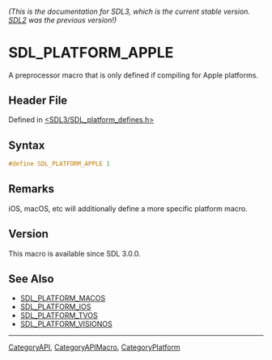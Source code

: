 ###### (This is the documentation for SDL3, which is the current stable version. [SDL2](https://wiki.libsdl.org/SDL2/) was the previous version!)
# SDL_PLATFORM_APPLE

A preprocessor macro that is only defined if compiling for Apple platforms.

## Header File

Defined in [<SDL3/SDL_platform_defines.h>](https://github.com/libsdl-org/SDL/blob/main/include/SDL3/SDL_platform_defines.h)

## Syntax

```c
#define SDL_PLATFORM_APPLE 1
```

## Remarks

iOS, macOS, etc will additionally define a more specific platform macro.

## Version

This macro is available since SDL 3.0.0.

## See Also

- [SDL_PLATFORM_MACOS](SDL_PLATFORM_MACOS)
- [SDL_PLATFORM_IOS](SDL_PLATFORM_IOS)
- [SDL_PLATFORM_TVOS](SDL_PLATFORM_TVOS)
- [SDL_PLATFORM_VISIONOS](SDL_PLATFORM_VISIONOS)

----
[CategoryAPI](CategoryAPI), [CategoryAPIMacro](CategoryAPIMacro), [CategoryPlatform](CategoryPlatform)

